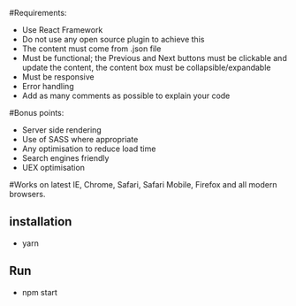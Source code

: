 #Requirements:
- Use React Framework
- Do not use any open source plugin to achieve this
- The content must come from .json file
- Must be functional; the Previous and Next buttons must be clickable and update the content, the content box must be collapsible/expandable
- Must be responsive
- Error handling 
- Add as many comments as possible to explain your code

#Bonus points:
- Server side rendering
- Use of SASS where appropriate 
- Any optimisation to reduce load time
- Search engines friendly
- UEX optimisation

#Works on latest IE, Chrome, Safari, Safari Mobile, Firefox and all modern browsers.


## installation
- yarn

## Run
- npm start